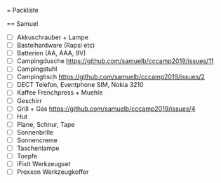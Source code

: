 = Packliste

== Samuel
- [ ] Akkuschrauber + Lampe
- [ ] Bastelhardware (Rapsi etc)
- [ ] Batterien (AA, AAA, 9V)
- [ ] Campingdusche https://github.com/samuelb/cccamp2019/issues/11
- [ ] Campingstuhl
- [ ] Campingtisch https://github.com/samuelb/cccamp2019/issues/2
- [ ] DECT Telefon, Eventphone SIM, Nokia 3210
- [ ] Kaffee Frenchpress + Muehle
- [ ] Geschirr
- [ ] Grill + Gas https://github.com/samuelb/cccamp2019/issues/4
- [ ] Hut
- [ ] Plane, Schnur, Tape
- [ ] Sonnenbrille
- [ ] Sonnencreme
- [ ] Taschenlampe
- [ ] Toepfe
- [ ] iFixit Werkzeugset
- [ ] Proxxon Werkzeugkoffer
